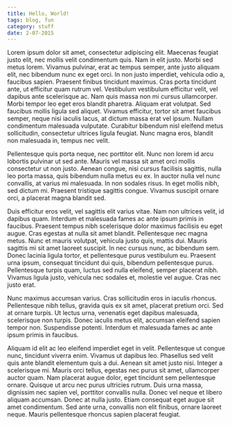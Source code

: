 ```yaml
---
title: Hello, World!
tags: blog, fun
category: stuff
date: 2-07-2015
---
```


Lorem ipsum dolor sit amet, consectetur adipiscing elit. Maecenas feugiat justo elit, nec mollis velit condimentum quis. Nam in elit justo. Morbi sed metus lorem. Vivamus pulvinar, erat ac tempus semper, ante justo aliquam elit, nec bibendum nunc ex eget orci. In non justo imperdiet, vehicula odio a, faucibus sapien. Praesent finibus tincidunt maximus. Cras porta tincidunt ante, ut efficitur quam rutrum vel. Vestibulum vestibulum efficitur velit, vel dapibus ante scelerisque ac. Nam quis massa non mi cursus ullamcorper. Morbi tempor leo eget eros blandit pharetra. Aliquam erat volutpat. Sed faucibus mollis ligula sed aliquet. Vivamus efficitur, tortor sit amet faucibus semper, neque nisi iaculis lacus, at dictum massa erat vel ipsum. Nullam condimentum malesuada vulputate. Curabitur bibendum nisl eleifend metus sollicitudin, consectetur ultrices ligula feugiat. Nunc magna eros, blandit non malesuada in, tempus nec velit.

<!--more-->

Pellentesque quis porta neque, nec porttitor elit. Nunc non lorem id arcu lobortis pulvinar ut sed ante. Mauris vel massa sit amet orci mollis consectetur ut non justo. Aenean congue, nisi cursus facilisis sagittis, nulla leo porta massa, quis bibendum nulla metus eu ex. In auctor nulla vel nunc convallis, at varius mi malesuada. In non sodales risus. In eget mollis nibh, sed dictum mi. Praesent tristique sagittis congue. Vivamus suscipit ornare orci, a placerat magna blandit sed.

Duis efficitur eros velit, vel sagittis elit varius vitae. Nam non ultrices velit, id dapibus quam. Interdum et malesuada fames ac ante ipsum primis in faucibus. Praesent tempus nibh scelerisque dolor maximus facilisis eu eget augue. Cras egestas at nulla sit amet blandit. Pellentesque nec magna metus. Nunc et mauris volutpat, vehicula justo quis, mattis dui. Mauris sagittis mi sit amet laoreet suscipit. In nec cursus nunc, ac bibendum sem. Donec lacinia ligula tortor, et pellentesque purus vestibulum eu. Praesent urna ipsum, consequat tincidunt dui quis, bibendum pellentesque purus. Pellentesque turpis quam, luctus sed nulla eleifend, semper placerat nibh. Vivamus ligula justo, vehicula nec sodales et, molestie vel augue. Cras nec justo erat.

Nunc maximus accumsan varius. Cras sollicitudin eros in iaculis rhoncus. Pellentesque nibh tellus, gravida quis ex sit amet, placerat pretium orci. Sed at ornare turpis. Ut lectus urna, venenatis eget dapibus malesuada, scelerisque non turpis. Donec iaculis metus elit, accumsan eleifend sapien tempor non. Suspendisse potenti. Interdum et malesuada fames ac ante ipsum primis in faucibus.

Aliquam id elit ac leo eleifend imperdiet eget in velit. Pellentesque ut congue nunc, tincidunt viverra enim. Vivamus ut dapibus leo. Phasellus sed velit quis ante blandit elementum quis a dui. Aenean sit amet justo nisi. Integer a scelerisque mi. Mauris orci tellus, egestas nec purus sit amet, ullamcorper auctor quam. Nam placerat augue dolor, eget tincidunt sem pellentesque ornare. Quisque ut arcu nec purus ultricies rutrum. Duis urna massa, dignissim nec sapien vel, porttitor convallis nulla. Donec vel neque et libero aliquam accumsan. Donec at nulla justo. Etiam consequat eget augue sit amet condimentum. Sed ante urna, convallis non elit finibus, ornare laoreet neque. Mauris pellentesque rhoncus sapien placerat feugiat.
